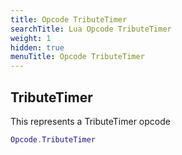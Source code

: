 ```yaml
---
title: Opcode TributeTimer
searchTitle: Lua Opcode TributeTimer
weight: 1
hidden: true
menuTitle: Opcode TributeTimer
---
```

## TributeTimer

This represents a TributeTimer opcode
```lua
Opcode.TributeTimer
```